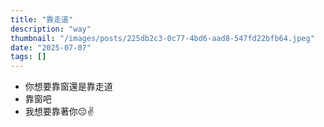 ```yaml
---
title: "靠走道"
description: "way"
thumbnail: "/images/posts/225db2c3-0c77-4bd6-aad8-547fd22bfb64.jpeg"
date: "2025-07-07"
tags: []
---
```

- 你想要靠窗還是靠走道
- 靠窗吧
- 我想要靠著你😔✌️
